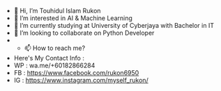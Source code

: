 - 👋 Hi, I’m Touhidul Islam Rukon
- 👀 I’m interested in AI & Machine Learning
- 🌱 I’m currently studying at University of Cyberjaya with Bachelor in IT
- 💞️ I’m looking to collaborate on Python Developer
- - 📫 How to reach me?
- Here's My Contact Info :
- WP : wa.me/+60182866284
- FB : https://www.facebook.com/rukon6950
- IG : https://www.instagram.com/myself_rukon/

<!---
tirukon015/tirukon015 is a ✨ special ✨ repository because its `README.md` (this file) appears on your GitHub profile.
You can click the Preview link to take a look at your changes.
--->

